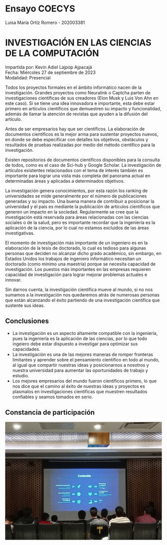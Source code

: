 # Ensayo COECYS
Luisa María Ortíz Romero -  202003381 

# INVESTIGACIÓN EN LAS CIENCIAS DE LA COMPUTACIÓN
Impartida por: Kevin Adiel Lajpop Ajpacajá  
Fecha: Miércoles 27 de septiembre de 2023  
Modalidad: Presencial  

Todos los proyectos formales en el ámbito informático nacen de la investigación.
Grandes proyectos como Neuralink o Captcha parten de investigaciones científicas
de sus creadores (Elon Musk y Luis Von Ahn en este caso). Si se tiene una idea
innovadora e importante, esta debe estar primero en artículos científicos que
demuestren su impacto y funcionalidad, además de llamar la atención de revistas
que ayuden a la difusión del artículo.  

Antes de ser empresarios hay que ser científicos. La elaboración de documentos
científicos es la mejor arma para sustentar proyectos nuevos, en donde se debe
especificar con detalles los objetivos, obstáculos y resultados de pruebas realizadas
por medio del método científico para la investigación. 

Existen repositorios de documentos científicos disponibles para la consulta de
todos, como es el caso de Sci-hub y Google Scholar. La investigación de artículos
existentes relacionados con el tema de interés también es importante para lograr
una vista más completa del panorama actual en determinadas áreas y aplicadas a
determinados objetivos. 

La investigación genera conocimientos, por esta razón los ranking de universidades
se mide generalmente por el número de publicaciones generadas y su impacto. Una
buena manera de contribuir a posicionar la universidad y el país es mediante la
publicación de artículos científicos que generen un impacto en la sociedad.
Regularmente se cree que la investigación está reservada para áreas relacionadas
con las ciencias sociales o de la salud, pero es importante recordar que la ingeniería
es la aplicación de la ciencia, por lo cual no estamos excluidos de las áreas
investigativas.  

El momento de investigación más importante de un ingeniero es en la elaboración
de la tesis de doctorado, lo cual es tedioso para algunas personas que deciden no
alcanzar dicho grado académico, sin embargo, en Estados Unidos los trabajos de
ingeniero informático necesitan un doctorado (como mínimo una maestría) porque
se necesita capacidad de investigación. Los puestos más importantes en las
empresas requieren capacidad de investigación para lograr mejorar problemas
actuales e innovar.  

Sin darnos cuenta, la investigación científica mueve al mundo, si no nos sumamos
a la investigación nos quedaremos atrás de numerosas personas que están
alcanzando el éxito partiendo de una investigación científica que sustente sus ideas.

## Conclusiones
- La investigación es un aspecto altamente compatible con la ingeniería, pues la ingeniería es la aplicación de las ciencias, por lo que todo ingeiero debe estar dispuesto a investigar para optimizar sus capacidades.
- La investigación es una de las mejores maneras de romper fronteras limitantes y aprender sobre el pensamiento científico en todo al mundo, al igual que compartir nuestras ideas y posicionarnos a nosotros y nuestra universidad para aumentar las oportunidades de trabajo y estudio.
- Los mejores empresarios del mundo fueron científicos primero, lo que nos dice que el camino al éxito de nuestras ideas y proyectos es plasmalos en investigaciones científicas que muestren resultados confiables y seamos tomados en serio.

 ## Constancia de participación

![Imagen](/Tareas/COECYS/asistencia.png)
